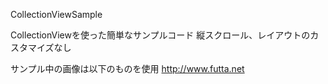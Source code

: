 CollectionViewSample

CollectionViewを使った簡単なサンプルコード
縦スクロール、レイアウトのカスタマイズなし

サンプル中の画像は以下のものを使用
http://www.futta.net
